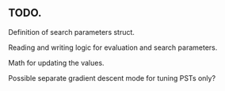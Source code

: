 ## TODO.

Definition of search parameters struct.

Reading and writing logic for evaluation and search parameters.

Math for updating the values.

Possible separate gradient descent mode for tuning PSTs only?
